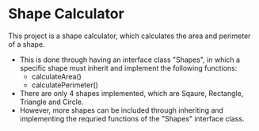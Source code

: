 # Shape Calculator

This project is a shape calculator, which calculates the area and perimeter of a shape.
* This is done through having an interface class "Shapes", in which a specific shape must inherit and implement the following functions: 
  * calculateArea()
  * calculatePerimeter()
* There are only 4 shapes implemented, which are Sqaure, Rectangle, Triangle and Circle.
* However, more shapes can be included through inheriting and implementing the requried functions of the "Shapes" interface class.